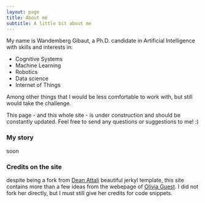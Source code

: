 ```yaml
---
layout: page
title: About me
subtitle: A little bit about me
---
```


My name is Wandemberg Gibaut, a Ph.D. candidate in Artificial Intelligence with skills and interests in:

- Cognitive Systems
- Machine Learning
- Robotics
- Data science
- Internet of Things

Among other things that I would be less comfortable to work with, but still would take the challenge.


This page - and this whole site - is under construction and should be constantly updated. Feel free to send any questions or suggestions to me! :)

### My story

soon


### Credits on the site

despite being a fork from [Dean Attali](https://deanattali.com/) beautiful jerkyl template, this site contains more than a few ideas from the webepage of [Olivia Guest](https://oliviaguest.com/). I did not fork her directly, but I must still give her credits for code snippets.